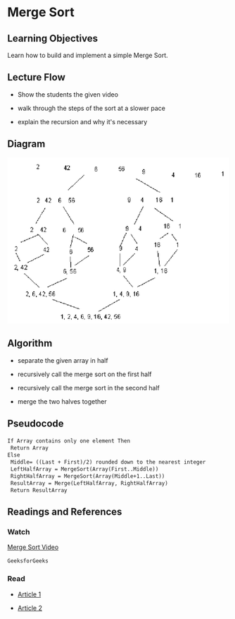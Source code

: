 # Merge Sort

## Learning Objectives

Learn how to build and implement a simple Merge Sort.

## Lecture Flow

* Show the students the given video

* walk through the steps of the sort at a slower pace

* explain the recursion and why it's necessary 


## Diagram

![Merge Sort Diagram](assets/msDiagram.png)

## Algorithm

* separate the given array in half

* recursively call the merge sort on the first half

* recursively call the merge sort in the second half

* merge the two halves together

## Pseudocode

    If Array contains only one element Then
     Return Array
    Else
     Middle= ((Last + First)/2) rounded down to the nearest integer
     LeftHalfArray = MergeSort(Array(First..Middle)) 
     RightHalfArray = MergeSort(Array(Middle+1..Last)) 
     ResultArray = Merge(LeftHalfArray, RightHalfArray) 
     Return ResultArray
      
## Readings and References

### Watch

[Merge Sort Video](https://youtu.be/JSceec-wEyw)
 
    GeeksforGeeks


### Read

* [Article 1](https://users.cs.jmu.edu/bernstdh/web/common/lectures/summary_sorting_mergesort.php)

* [Article 2](https://www.geeksforgeeks.org/merge-sort/)
